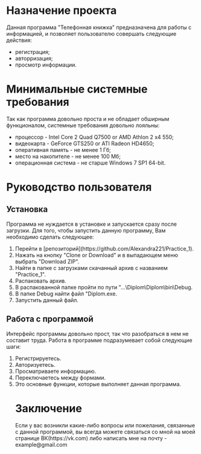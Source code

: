 <h1>Назначение проекта</h1>

Данная программа "Телефонная книжка" предназначена для работы с информацией, и позволяет пользователю совершать следующие действия:

- регистрация;
- авторризация;
- просмотр информации.

<h1> Минимальные системные требования </h1>
Так как программа довольно проста и не обладает обширным функционалом, системные требования довольно лояльны:

- процессор - Intel Core 2 Quad Q7500 or AMD Athlon 2 x4 550;
- видеокарта - GeForce GTS250 or ATI Radeon HD4650;
- оперативная память - не менее 1 Гб;
- место на накопителе - не менее 100 Мб;
- операционная система - не старше Windows 7 SP1 64-bit.
<h1> Руководство пользователя</h1>
<h2> Установка </h2>
  Программа не нуждается в установке и запускается сразу после загрузки. Для того, чтобы запустить данную программу, Вам необходимо   сделать следующее: <ol><li>
  Перейти в [репозиторий](https://github.com/Alexandra221/Practice_1).<li>
  Нажать на кнопку "Clone or Download" и в выпадающем меню выбрать "Download ZIP".<li>
  Найти в папке с загрузками скачанный архив с названием "Practice_1".<li>
  Распаковать архив.<li>
  В распакованной папке пройти по пути "...\Diplom\Diplom\bin\Debug.<li>
  В папке Debug найти файл "Diplom.exe.<li>
  Запустить данный файл.</ol>
<h2> Работа с программой </h2>
  Интерфейс программы довольно прост, так что разобраться в нем не составит труда. Работа в программе подразумевает собой следующие шаги:<ol><li>
   Регистрируетесь.<li>
   Авторизуетесь.<li>
   Просматриваете информацию.<li>
   Переключаетесь между формами.<li>
Это основные функции, которые выполняет данная программа.
<h1> Заключение </h1>
Если у вас возникли какие-либо вопросы или пожелания, связанные с данной программой, вы всегда можете связаться со мной на моей странице ВК(https://vk.com) либо написать мне на почту - example@gmail.com

